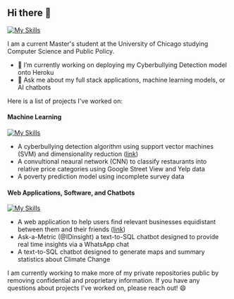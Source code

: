 ## Hi there 👋
[![My Skills](https://skillicons.dev/icons?i=python,go,r,js)](https://skillicons.dev)

I am a current Master's student at the University of Chicago studying Computer Science and Public Policy.
<!--
**gregthemitch/gregthemitch** is a ✨ _special_ ✨ repository because its `README.md` (this file) appears on your GitHub profile.

Here are some ideas to get you started:

- 🔭 I’m currently working on ...
- 🌱 I’m currently learning ...
- 👯 I’m looking to collaborate on ...
- 🤔 I’m looking for help with ...
- 💬 Ask me about ...
- 📫 How to reach me: ...
- 😄 Pronouns: ...
- ⚡ Fun fact: ...
-->

- 🔭 I’m currently working on deploying my Cyberbullying Detection model onto Heroku
- 💬 Ask me about my full stack applications, machine learning models, or AI chatbots

Here is a list of projects I've worked on:

#### Machine Learning
[![My Skills](https://skillicons.dev/icons?i=sklearn,tensorflow,opencv,pytorch)](https://skillicons.dev)
- A cyberbullying detection algorithm using support vector machines (SVM) and dimensionality reduction ([link](https://github.com/gregthemitch/cyberbullying_detection_demo_models))
- A convultional neaural network (CNN) to classify restaurants into relative price categories using Google Street View and Yelp data
- A poverty prediction model using incomplete survey data

#### Web Applications, Software, and Chatbots
[![My Skills](https://skillicons.dev/icons?i=fastapi,flask,html,css,postgres,sqlite,heroku)](https://skillicons.dev)
- A web application to help users find relevant businesses equidistant between them and their friends ([link](https://github.com/gregthemitch/halfway-search-public))
- Ask-a-Metric (@IDinsight) a text-to-SQL chatbot designed to provide real time insights via a WhatsApp chat
- A text-to-SQL chatbot designed to generate maps and summary statistics about Climate Change

I am currently working to make more of my private repositories public by removing confidential and proprietary information. If you have any questions about projects I've worked on, please reach out! 😄
